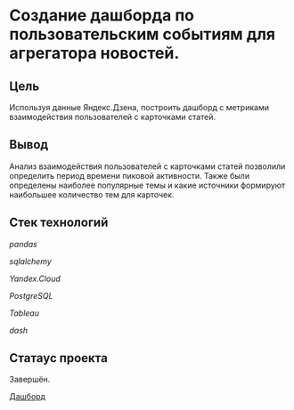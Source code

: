 # Создание дашборда по пользовательским событиям для агрегатора новостей.

## Цель

Используя данные Яндекс.Дзена, построить дашборд с метриками взаимодействия пользователей с карточками статей.

## Вывод

Анализ взаимодействия пользователей с карточками статей позволили определить период времени пиковой активности. Также были определены наиболее популярные темы и какие источники формируют наибольшее количество тем для карточек.

## Стек технологий

 *pandas*

 *sqlalchemy*

 *Yandex.Cloud*

 *PostgreSQL*

 *Tableau*
 
 *dash*

## Статаус проекта

Завершён.

[Дашборд](https://public.tableau.com/views/Book1_16503906508950/Dashboard1?:language=en-US&publish=yes&:display_count=n&:origin=viz_share_link)
